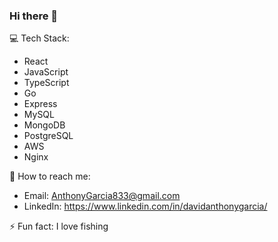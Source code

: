 ### Hi there 👋

💻 Tech Stack:
- React
- JavaScript
- TypeScript
- Go
- Express
- MySQL
- MongoDB
- PostgreSQL
- AWS
- Nginx


📲 How to reach me: 
- Email: AnthonyGarcia833@gmail.com
- LinkedIn: https://www.linkedin.com/in/davidanthonygarcia/

⚡ Fun fact: I love fishing
